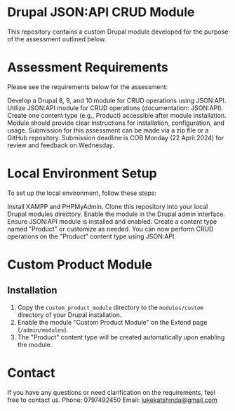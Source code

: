 # Drupal JSON:API CRUD Module

This repository contains a custom Drupal module developed for the purpose of the assessment outlined below.

# Assessment Requirements

Please see the requirements below for the assessment:

Develop a Drupal 8, 9, and 10 module for CRUD operations using JSON:API.
Utilize JSON:API module for CRUD operations (documentation: JSON:API).
Create one content type (e.g., Product) accessible after module installation.
Module should provide clear instructions for installation, configuration, and usage.
Submission for this assessment can be made via a zip file or a GitHub repository.
Submission deadline is COB Monday (22 April 2024) for review and feedback on Wednesday.

# Local Environment Setup

To set up the local environment, follow these steps:

Install XAMPP and PHPMyAdmin.
Clone this repository into your local Drupal modules directory.
Enable the module in the Drupal admin interface.
Ensure JSON:API module is installed and enabled.
Create a content type named "Product" or customize as needed.
You can now perform CRUD operations on the "Product" content type using JSON:API.

# Custom Product Module

## Installation

1. Copy the `custom_product_module` directory to the `modules/custom` directory of your Drupal installation.
2. Enable the module "Custom Product Module" on the Extend page (`/admin/modules`).
3. The "Product" content type will be created automatically upon enabling the module.

# Contact

If you have any questions or need clarification on the requirements, feel free to contact us.
Phone: 0797492450
Email: lukekatshinda@gmail.com

